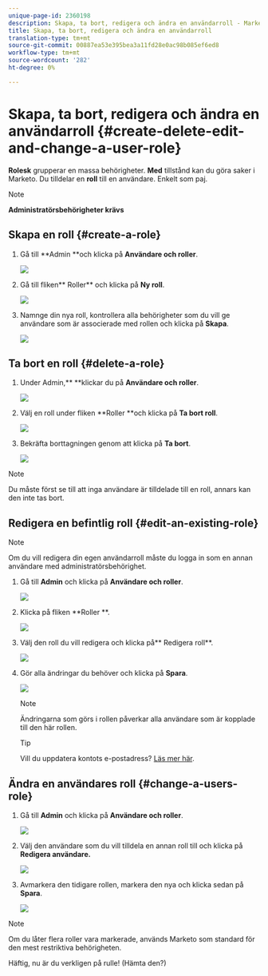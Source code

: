 ```yaml
---
unique-page-id: 2360198
description: Skapa, ta bort, redigera och ändra en användarroll - Marketo Docs - Produktdokumentation
title: Skapa, ta bort, redigera och ändra en användarroll
translation-type: tm+mt
source-git-commit: 00887ea53e395bea3a11fd28e0ac98b085ef6ed8
workflow-type: tm+mt
source-wordcount: '282'
ht-degree: 0%

---
```



# Skapa, ta bort, redigera och ändra en användarroll {#create-delete-edit-and-change-a-user-role}

**Rolesk** grupperar en massa behörigheter. **Med** tillstånd kan du göra saker i Marketo. Du tilldelar en **roll** till en användare. Enkelt som paj.

>[!NOTE]
>
>**Administratörsbehörigheter krävs**

## Skapa en roll {#create-a-role}

1. Gå till **Admin **och klicka på **Användare och roller**.

   ![](assets/image2014-9-16-13-3a29-3a48.png)

1. Gå till fliken** Roller** och klicka på **Ny roll**.

   ![](assets/image2014-9-16-13-3a30-3a0.png)

1. Namnge din nya roll, kontrollera alla behörigheter som du vill ge användare som är associerade med rollen och klicka på **Skapa**.

   ![](assets/image2014-9-16-13-3a31-3a19.png)

## Ta bort en roll {#delete-a-role}

1. Under Admin,** **klickar du på **Användare och roller**.

   ![](assets/image2014-9-16-13-3a31-3a42.png)

1. Välj en roll under fliken **Roller **och klicka på **Ta bort roll**.

   ![](assets/image2014-9-16-13-3a31-3a56.png)

1. Bekräfta borttagningen genom att klicka på **Ta bort**.

   ![](assets/image2014-9-16-13-3a32-3a25.png)

>[!NOTE]
>
>Du måste först se till att inga användare är tilldelade till en roll, annars kan den inte tas bort.

## Redigera en befintlig roll {#edit-an-existing-role}

>[!NOTE]
>
>Om du vill redigera din egen användarroll måste du logga in som en annan användare med administratörsbehörighet.

1. Gå till **Admin** och klicka på **Användare och roller**.

   ![](assets/image2014-9-16-13-3a34-3a2.png)

1. Klicka på fliken **Roller **.

   ![](assets/image2014-9-16-13-3a34-3a22.png)

1. Välj den roll du vill redigera och klicka på** Redigera roll**.

   ![](assets/image2014-9-16-13-3a34-3a37.png)

1. Gör alla ändringar du behöver och klicka på **Spara**.

   ![](assets/image2014-9-16-13-3a35-3a16.png)

   >[!NOTE]
   >
   >Ändringarna som görs i rollen påverkar alla användare som är kopplade till den här rollen.

   >[!TIP]
   >
   >Vill du uppdatera kontots e-postadress? [Läs mer här](http://docs.marketo.com/x/3wFI).

## Ändra en användares roll {#change-a-users-role}

1. Gå till **Admin** och klicka på **Användare och roller**.

   ![](assets/image2014-9-16-13-3a35-3a49.png)

1. Välj den användare som du vill tilldela en annan roll till och klicka på **Redigera användare.**

   ![](assets/image2014-9-16-13-36-8.png)

1. Avmarkera den tidigare rollen, markera den nya och klicka sedan på **Spara**.

   ![](assets/image2014-9-16-13-3a36-3a35.png)

>[!NOTE]
>
>Om du låter flera roller vara markerade, används Marketo som standard för den mest restriktiva behörigheten.

Häftig, nu är du verkligen på rulle!  (Hämta den?)